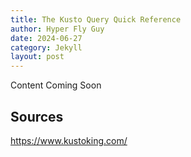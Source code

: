 ```yaml
---
title: The Kusto Query Quick Reference
author: Hyper Fly Guy
date: 2024-06-27
category: Jekyll
layout: post
---
```


Content Coming Soon

## Sources

https://www.kustoking.com/